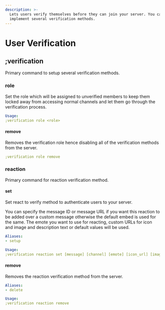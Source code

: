 ```yaml
---
description: >-
  Lets users verify themselves before they can join your server. You can
  implement several verification methods.
---
```


# User Verification

## ;verification

Primary command to setup several verification methods.

### role

Set the role which will be assigned to unverified members to keep them locked away from accessing normal channels and let them go through the verification process.

```yaml
Usage:
;verification role <role>
```

#### remove

Removes the verification role hence disabling all of the verification methods from the server.

```yaml
;verification role remove
```

### reaction

Primary command for reaction verification method.

#### set

Set react to verify method to authenticate users to your server.

You can specify the message ID or message URL if you want this reaction to be added over a custom message otherwise the default embed is used for the same. The emote you want to use for reacting, custom URLs for icon and image and description text or default values will be used.

```yaml
Aliases:
- setup

Usage:
;verification reaction set [message] [channel] [emote] [icon_url] [image_url] [description]
```

#### remove

Removes the reaction verification method from the server.

```yaml
Aliases:
- delete

Usage:
;verification reaction remove
```

